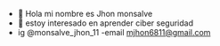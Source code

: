 - 👋 Hola mi nombre es Jhon monsalve 
- 👀 estoy interesado en aprender ciber seguridad 
- ig @monsalve_jhon_11
-email mjhon6811@gmail.com
